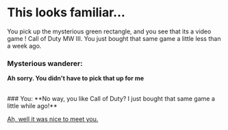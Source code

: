 # This looks familiar...

You pick up the mysterious green rectangle, and you see that its a video game ! Call of Duty MW III. You just bought that same game a little less than a week ago.

### Mysterious wanderer:
**Ah sorry. You didn't have to pick that up for me**


<br>
### You:
**No way, you like Call of Duty? I just bought that same game a little while ago!**


[Ah, well it was nice to meet you.](playerleaves.md)

[](date-plans.md)
